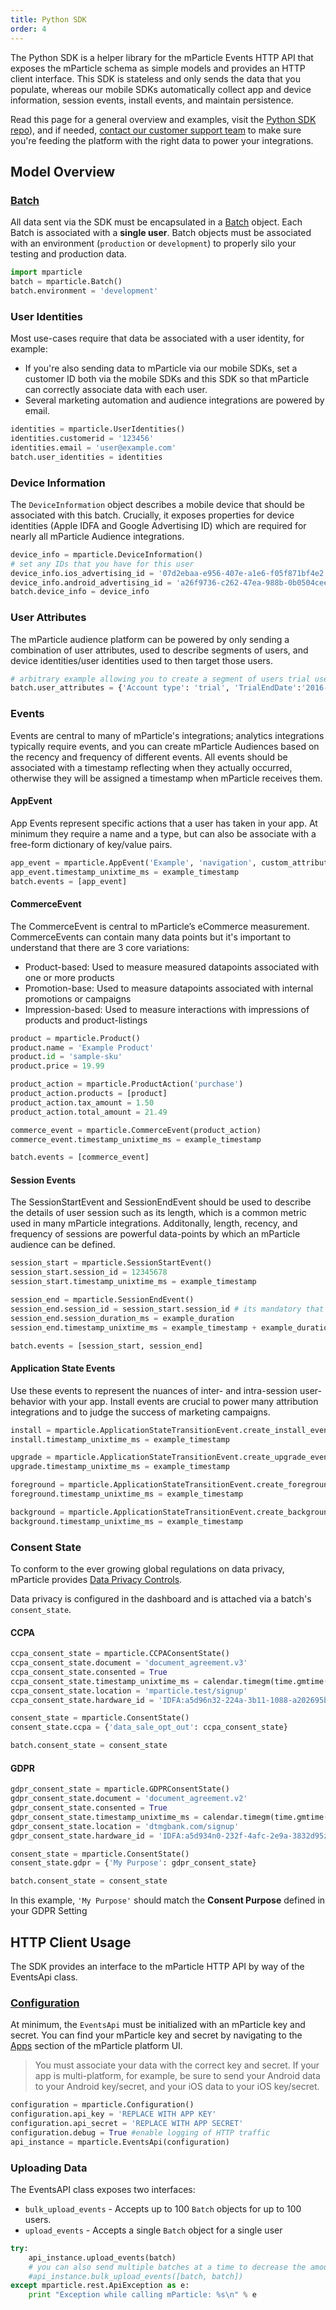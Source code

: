 ```yaml
---
title: Python SDK
order: 4
---
```


The Python SDK is a helper library for the mParticle Events HTTP API that exposes the mParticle schema as simple models and provides an HTTP client interface. This SDK is stateless and only sends the data that you populate, whereas our mobile SDKs automatically collect app and device information, session events, install events, and maintain persistence. 

Read this page for a general overview and examples, visit the [Python SDK repo](https://github.com/mParticle/mparticle-python-sdk)), and if needed, [contact our customer support team](https://support.mparticle.com) to make sure you're feeding the platform with the right data to power your integrations.

## Model Overview

### [Batch](https://github.com/mParticle/mparticle-python-sdk/blob/master/docs/Batch.md)

All data sent via the SDK must be encapsulated in a [Batch](https://github.com/mParticle/mparticle-python-sdk/blob/master/mparticle/models/batch.py) object. Each Batch is associated with a **single user**. Batch objects must be associated with an environment (`production` or `development`) to properly silo your testing and production data.

```python
import mparticle
batch = mparticle.Batch()
batch.environment = 'development'
```

### User Identities

Most use-cases require that data be associated with a user identity, for example:

- If you're also sending data to mParticle via our mobile SDKs, set a customer ID both via the mobile SDKs and this SDK so that mParticle can correctly associate data with each user.
- Several marketing automation and audience integrations are powered by email. 

```python
identities = mparticle.UserIdentities()
identities.customerid = '123456'
identities.email = 'user@example.com'
batch.user_identities = identities
```

### Device Information

The `DeviceInformation` object describes a mobile device that should be associated with this batch. Crucially, it exposes properties for device identities (Apple IDFA and Google Advertising ID) which are required for nearly all mParticle Audience integrations.

```python
device_info = mparticle.DeviceInformation()
# set any IDs that you have for this user
device_info.ios_advertising_id = '07d2ebaa-e956-407e-a1e6-f05f871bf4e2'
device_info.android_advertising_id = 'a26f9736-c262-47ea-988b-0b0504cee874'
batch.device_info = device_info
```

### User Attributes

The mParticle audience platform can be powered by only sending a combination of user attributes, used to describe segments of users, and device identities/user identities used to then target those users.

```python
# arbitrary example allowing you to create a segment of users trial users
batch.user_attributes = {'Account type': 'trial', 'TrialEndDate':'2016-12-01'}
```

### Events

Events are central to many of mParticle's integrations; analytics integrations typically require events, and you can create mParticle Audiences based on the recency and frequency of different events. All events should be associated with a timestamp reflecting when they actually occurred, otherwise they will be assigned a timestamp when mParticle receives them.

#### AppEvent

App Events represent specific actions that a user has taken in your app. At minimum they require a name and a type, but can also be associate with a free-form dictionary of key/value pairs.

```python
app_event = mparticle.AppEvent('Example', 'navigation', custom_attributes={'foo':'bar'})
app_event.timestamp_unixtime_ms = example_timestamp
batch.events = [app_event]
```

<!--
##### LTV Increase

Many integrations support the notion of user-lifetime value or eCommerce transactions, and the LTV Increase event is a special-case of AppEvent that includes a monetary value. LTV Increase events are easy to use though much less descriptive than ProductAction events.

```python
app_event = mparticle.AppEvent('User Value Update', 'transaction')
app_event.timestamp_unixtime_ms = example_timestamp
app_event.custom_attributes = { methodname: LogLTVIncrease $amount: 19.99 }
batch.events = [app_event]
```
-->

#### CommerceEvent

The CommerceEvent is central to mParticle’s eCommerce measurement. CommerceEvents can contain many data points but it's important to understand that there are 3 core variations:

- Product-based: Used to measure measured datapoints associated with one or more products
- Promotion-base: Used to measure datapoints associated with internal promotions or campaigns
- Impression-based: Used to measure interactions with impressions of products and product-listings

```python
product = mparticle.Product()
product.name = 'Example Product'
product.id = 'sample-sku'
product.price = 19.99

product_action = mparticle.ProductAction('purchase')
product_action.products = [product]
product_action.tax_amount = 1.50
product_action.total_amount = 21.49

commerce_event = mparticle.CommerceEvent(product_action)
commerce_event.timestamp_unixtime_ms = example_timestamp

batch.events = [commerce_event]
```

#### Session Events

The SessionStartEvent and SessionEndEvent should be used to describe the details of user session such as its length, which is a common metric used in many mParticle integrations. Additonally, length, recency, and frequency of sessions are powerful data-points by which an mParticle audience can be defined.

```python
session_start = mparticle.SessionStartEvent()
session_start.session_id = 12345678
session_start.timestamp_unixtime_ms = example_timestamp

session_end = mparticle.SessionEndEvent()
session_end.session_id = session_start.session_id # its mandatory that these match
session_end.session_duration_ms = example_duration
session_end.timestamp_unixtime_ms = example_timestamp + example_duration

batch.events = [session_start, session_end]
```

#### Application State Events

Use these events to represent the nuances of inter- and intra-session user-behavior with your app. Install events are crucial to power many attribution integrations and to judge the success of marketing campaigns.

```python
install = mparticle.ApplicationStateTransitionEvent.create_install_event()
install.timestamp_unixtime_ms = example_timestamp

upgrade = mparticle.ApplicationStateTransitionEvent.create_upgrade_event()
upgrade.timestamp_unixtime_ms = example_timestamp

foreground = mparticle.ApplicationStateTransitionEvent.create_foreground_event()
foreground.timestamp_unixtime_ms = example_timestamp

background = mparticle.ApplicationStateTransitionEvent.create_background_event()
background.timestamp_unixtime_ms = example_timestamp
```

### Consent State

To conform to the ever growing global regulations on data privacy, mParticle provides [Data Privacy Controls](/guides/data-privacy-controls/).

Data privacy is configured in the dashboard and is attached via a batch's `consent_state`.

#### CCPA

```python
ccpa_consent_state = mparticle.CCPAConsentState()
ccpa_consent_state.document = 'document_agreement.v3'
ccpa_consent_state.consented = True
ccpa_consent_state.timestamp_unixtime_ms = calendar.timegm(time.gmtime())
ccpa_consent_state.location = 'mparticle.test/signup'
ccpa_consent_state.hardware_id = 'IDFA:a5d96n32-224a-3b11-1088-a202695bc710'

consent_state = mparticle.ConsentState()
consent_state.ccpa = {'data_sale_opt_out': ccpa_consent_state}

batch.consent_state = consent_state
```

#### GDPR

```python
gdpr_consent_state = mparticle.GDPRConsentState()
gdpr_consent_state.document = 'document_agreement.v2'
gdpr_consent_state.consented = True
gdpr_consent_state.timestamp_unixtime_ms = calendar.timegm(time.gmtime())
gdpr_consent_state.location = 'dtmgbank.com/signup'
gdpr_consent_state.hardware_id = 'IDFA:a5d934n0-232f-4afc-2e9a-3832d95zc702'

consent_state = mparticle.ConsentState()
consent_state.gdpr = {'My Purpose': gdpr_consent_state}

batch.consent_state = consent_state
```

In this example, `'My Purpose'` should match the **Consent Purpose** defined in your GDPR Setting

## HTTP Client Usage

The SDK provides an interface to the mParticle HTTP API by way of the EventsApi class.

### [Configuration](https://github.com/mParticle/mparticle-python-sdk/blob/master/mparticle/configuration.py)

At minimum, the `EventsApi` must be initialized with an mParticle key and secret. You can find your mParticle key and secret by navigating to the [Apps](https://app.mparticle.com/setup/inputs/apps) section of the mParticle platform UI.

> You must associate your data with the correct key and secret. If your app is multi-platform, for example, be sure to send your Android data to your Android key/secret, and your iOS data to your iOS key/secret.

```python
configuration = mparticle.Configuration()
configuration.api_key = 'REPLACE WITH APP KEY'
configuration.api_secret = 'REPLACE WITH APP SECRET'
configuration.debug = True #enable logging of HTTP traffic
api_instance = mparticle.EventsApi(configuration)
```

### Uploading Data

The EventsAPI class exposes two interfaces:

- `bulk_upload_events` - Accepts up to 100 `Batch` objects for up to 100 users.
- `upload_events` - Accepts a single `Batch` object for a single user

```python
try: 
    api_instance.upload_events(batch)
    # you can also send multiple batches at a time to decrease the amount of network calls
    #api_instance.bulk_upload_events([batch, batch])
except mparticle.rest.ApiException as e:
    print "Exception while calling mParticle: %s\n" % e
```




